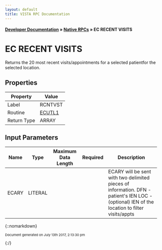 ```yaml
---
layout: default
title: VISTA RPC Documentation
---
```


#### [Developer Documentation](../index) &#187; [Native RPCs](TableOfContents) &#187; EC RECENT VISITS<br/>
# EC RECENT VISITS

Returns the 20 most recent visits/appointments for a selected patientfor the selected location.

## Properties

Property | Value
--- | ---
Label | RCNTVST
Routine | [ECUTL1](http://code.osehra.org/dox/Routine_ECUTL1_source.html)
Return Type | ARRAY


## Input Parameters

Name | Type | Maximum Data Length | Required | Description
--- | --- | --- | --- | ---
ECARY | LITERAL |  |  | ECARY will be sent with two delimited pieces of information.     DFN    - patient&#x27;s IEN    LOC    - (optional) IEN of the location to filter visits/appts



{::nomarkdown} <br/><p style="font-size: 11px">Document generated on July 13th 2017, 2:13:30 pm</p>{:/}